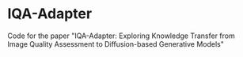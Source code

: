 # IQA-Adapter
Code for the paper "IQA-Adapter: Exploring Knowledge Transfer from Image Quality Assessment to Diffusion-based Generative Models"
